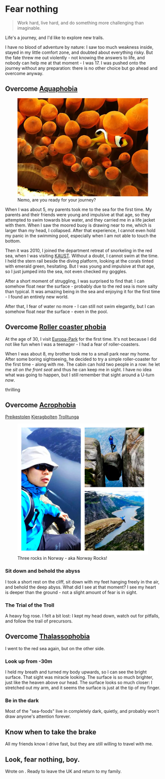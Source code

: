 ---
---
# Fear nothing
> Work hard, live hard, and do something more challenging than imaginable.

Life's a journey, and I'd like to explore new trails.

I have no blood of adventure by nature: I saw too much weakness inside, stayed in my little comfort zone, and doubted about everything risky.
But the fate threw me out violently - not knowing the answers to life, and nobody can help me at that moment - I was 17.
I was pushed onto the journey without any preparation: there is no other choice but go ahead and overcome anyway.

## Overcome [Aquaphobia](https://en.wikipedia.org/wiki/Aquaphobia)

<figure>
    <img src="/pages/about/media/nemo.jpg">
    <figcaption>Nemo, are you ready for your journey?
    </figcaption>
</figure>

When I was about 5, my parents took me to the sea for the first time.
My parents and their friends were young and impulsive at that age, so they attempted to swim towards blue water, and they carried me in a life jacket with them.
When I saw the moored buoy is drawing near to me, which is larger than my head, I collapsed.
After that experience, I cannot even hold my panic in the swimming pool, especially when I am not able to touch the bottom.

Then it was 2010, I joined the department retreat of snorkeling in the red sea, when I was visiting [KAUST](https://vcc.kaust.edu.sa/Pages/Home.aspx).
Without a doubt, I cannot swim at the time.
I held the stern rail beside the diving platform, looking at the corals tinted with emerald green, hesitating.
But I was young and impulsive at that age, so I just jumped into the sea, not even checked my goggles.

After a short moment of struggling, I was surprised to find that:
I can somehow float near the surface - probably due to the red sea is more salty than typical.
It was amazing being in the sea and enjoying it for the first time - I found an entirely new world.

After that, I fear of water no more - I can still not swim elegantly, but I can somehow float near the surface - even in the pool.

## Overcome [Roller coaster phobia](https://en.wikipedia.org/wiki/Roller_coaster_phobia)
At the age of 30, I visit [Europa-Park](https://www.europapark.de/en/park/attractions-rollercoaster-junkies?attraction-category[]=87) for the first time.
It's not because I did not like fun when I was a teenager - I had a fear of roller-coasters.

When I was about 8, my brother took me to a small park near my home.
After some boring sightseeing, he decided to try a simple roller-coaster for the first time - along with me.
The cabin can hold two people in a row: he let me _sit on the front seat_ and thus he can keep me in sight.
I have no idea what was going to happen, but I still remember that sight around a U-turn _now_.

thrilling

## Overcome [Acrophobia](https://en.wikipedia.org/wiki/Acrophobia)
[Preikestolen](https://en.wikipedia.org/wiki/Preikestolen)
[Kjeragbolten](https://en.wikipedia.org/wiki/Kjeragbolten)
[Trolltunga](https://en.wikipedia.org/wiki/Trolltunga)

<figure>
    <img src="/pages/about/norway_rocks.jpg">
    <figcaption>Three rocks in Norway - aka Norway Rocks!
    </figcaption>
</figure>

### Sit down and behold the abyss
I took a short rest on the cliff, sit down with my feet hanging freely in the air, and behold the deep abyss.
What did I see at that moment?
I see my heart is deeper than the ground - not a slight amount of fear is in sight.

### The Trial of the Troll
A heavy fog rose.
I felt a bit lost: I kept my head down, watch out for pitfalls, and follow the trail of precursors.

## Overcome [Thalassophobia](https://en.wikipedia.org/wiki/Thalassophobia)

I went to the red sea again, but on the other side.

### Look up from -30m
I held my breath and turned my body upwards, so I can see the bright surface.
That sight was miracle looking.
The surface is so much brighter, just like the heaven above our head.
The surface looks so much closer: I stretched out my arm, and it seems the surface is just at the tip of my finger.

### Be in the dark
Most of the "sea-foods" live in completely dark, quietly, and probably won't draw anyone's attention forever.

## Know when to take the brake
All my friends know I drive fast, but they are still willing to travel with me.

## Look, fear nothing, boy.

Wrote on . Ready to leave the UK and return to my family.
